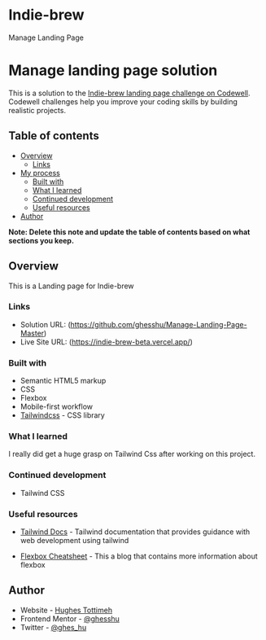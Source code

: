 # Indie-brew
 
Manage Landing Page

# Manage landing page solution

This is a solution to the [Indie-brew landing page challenge on Codewell](https://www.codewell.io). Codewell challenges help you improve your coding skills by building realistic projects.

## Table of contents

- [Overview](#overview)
  - [Links](#links)
- [My process](#my-process)
  - [Built with](#built-with)
  - [What I learned](#what-i-learned)
  - [Continued development](#continued-development)
  - [Useful resources](#useful-resources)
- [Author](#author)

**Note: Delete this note and update the table of contents based on what sections you keep.**

## Overview

This is a Landing page for Indie-brew

### Links

- Solution URL: (https://github.com/ghesshu/Manage-Landing-Page-Master)
- Live Site URL: (https://indie-brew-beta.vercel.app/)


### Built with

- Semantic HTML5 markup
- CSS
- Flexbox
- Mobile-first workflow
- [Tailwindcss](https://tailwindcss.com/) - CSS library

### What I learned

I really did get a huge grasp on Tailwind Css after working on this project.

### Continued development

- Tailwind CSS

### Useful resources

- [Tailwind Docs](https://www.example.com) - Tailwind documentation that provides guidance with web development using tailwind

- [Flexbox Cheatsheet](https://flexboxsheet.com) - This a blog that contains more information about flexbox

## Author

- Website - [Hughes Tottimeh](https://github.com/ghesshu)
- Frontend Mentor - [@ghesshu](https://www.frontendmentor.io/profile/yourusername)
- Twitter - [@ghes_hu](https://www.twitter.com/ghes_hu)
